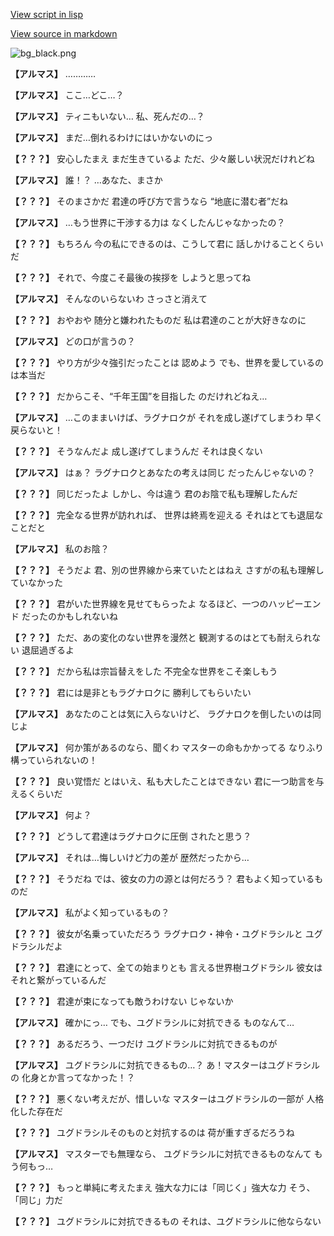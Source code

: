 [View script in lisp](../scripts/110160410.txt)

[View source in markdown](110160410.md)

![bg_black.png](../images/backgrounds/bg_black.png)

**【アルマス】**
…………

**【アルマス】**
ここ…どこ…？

**【アルマス】**
ティニもいない…
私、死んだの…？

**【アルマス】**
まだ…倒れるわけにはいかないのにっ

**【？？？】**
安心したまえ
まだ生きているよ
ただ、少々厳しい状況だけれどね

**【アルマス】**
誰！？
…あなた、まさか

**【？？？】**
そのまさかだ
君達の呼び方で言うなら
“地底に潜む者”だね

**【アルマス】**
…もう世界に干渉する力は
なくしたんじゃなかったの？

**【？？？】**
もちろん
今の私にできるのは、こうして君に
話しかけることくらいだ

**【？？？】**
それで、今度こそ最後の挨拶を
しようと思ってね

**【アルマス】**
そんなのいらないわ
さっさと消えて

**【？？？】**
おやおや
随分と嫌われたものだ
私は君達のことが大好きなのに

**【アルマス】**
どの口が言うの？

**【？？？】**
やり方が少々強引だったことは
認めよう
でも、世界を愛しているのは本当だ

**【？？？】**
だからこそ、“千年王国”を目指した
のだけれどねえ…

**【アルマス】**
…このままいけば、ラグナロクが
それを成し遂げてしまうわ
早く戻らないと！

**【？？？】**
そうなんだよ
成し遂げてしまうんだ
それは良くない

**【アルマス】**
はぁ？
ラグナロクとあなたの考えは同じ
だったんじゃないの？

**【？？？】**
同じだったよ
しかし、今は違う
君のお陰で私も理解したんだ

**【？？？】**
完全なる世界が訪れれば、
世界は終焉を迎える
それはとても退屈なことだと

**【アルマス】**
私のお陰？

**【？？？】**
そうだよ
君、別の世界線から来ていたとはねえ
さすがの私も理解していなかった

**【？？？】**
君がいた世界線を見せてもらったよ
なるほど、一つのハッピーエンド
だったのかもしれないね

**【？？？】**
ただ、あの変化のない世界を漫然と
観測するのはとても耐えられない
退屈過ぎるよ

**【？？？】**
だから私は宗旨替えをした
不完全な世界をこそ楽しもう

**【？？？】**
君には是非ともラグナロクに
勝利してもらいたい

**【アルマス】**
あなたのことは気に入らないけど、
ラグナロクを倒したいのは同じよ

**【アルマス】**
何か策があるのなら、聞くわ
マスターの命もかかってる
なりふり構っていられないの！

**【？？？】**
良い覚悟だ
とはいえ、私も大したことはできない
君に一つ助言を与えるくらいだ

**【アルマス】**
何よ？

**【？？？】**
どうして君達はラグナロクに圧倒
されたと思う？

**【アルマス】**
それは…悔しいけど力の差が
歴然だったから…

**【？？？】**
そうだね
では、彼女の力の源とは何だろう？
君もよく知っているものだ

**【アルマス】**
私がよく知っているもの？

**【？？？】**
彼女が名乗っていただろう
ラグナロク・神令・ユグドラシルと
ユグドラシルだよ

**【？？？】**
君達にとって、全ての始まりとも
言える世界樹ユグドラシル
彼女はそれと繋がっているんだ

**【？？？】**
君達が束になっても敵うわけない
じゃないか

**【アルマス】**
確かにっ…
でも、ユグドラシルに対抗できる
ものなんて…

**【？？？】**
あるだろう、一つだけ
ユグドラシルに対抗できるものが

**【アルマス】**
ユグドラシルに対抗できるもの…？
あ！マスターはユグドラシルの
化身とか言ってなかった！？

**【？？？】**
悪くない考えだが、惜しいな
マスターはユグドラシルの一部が
人格化した存在だ

**【？？？】**
ユグドラシルそのものと対抗するのは
荷が重すぎるだろうね

**【アルマス】**
マスターでも無理なら、
ユグドラシルに対抗できるものなんて
もう何もっ…

**【？？？】**
もっと単純に考えたまえ
強大な力には「同じく」強大な力
そう、「同じ」力だ

**【？？？】**
ユグドラシルに対抗できるもの
それは、ユグドラシルに他ならない